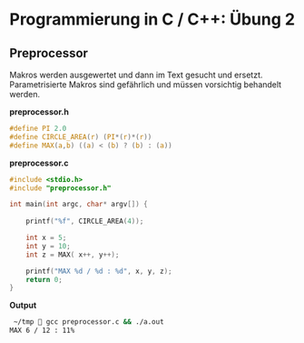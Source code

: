 # Programmierung in C / C++: Übung 2

## Preprocessor

Makros werden ausgewertet und dann im Text gesucht und ersetzt. Parametrisierte Makros sind gefährlich und müssen vorsichtig behandelt werden.

**preprocessor.h**

```c
#define PI 2.0
#define CIRCLE_AREA(r) (PI*(r)*(r))
#define MAX(a,b) ((a) < (b) ? (b) : (a))
```

**preprocessor.c**

```c
#include <stdio.h>
#include "preprocessor.h"

int main(int argc, char* argv[]) {
	
	printf("%f", CIRCLE_AREA(4));

	int x = 5;
	int y = 10;
	int z = MAX( x++, y++);

	printf("MAX %d / %d : %d", x, y, z);
	return 0;
}
```

**Output**

```bash
 ~/tmp  gcc preprocessor.c && ./a.out
MAX 6 / 12 : 11%  
```